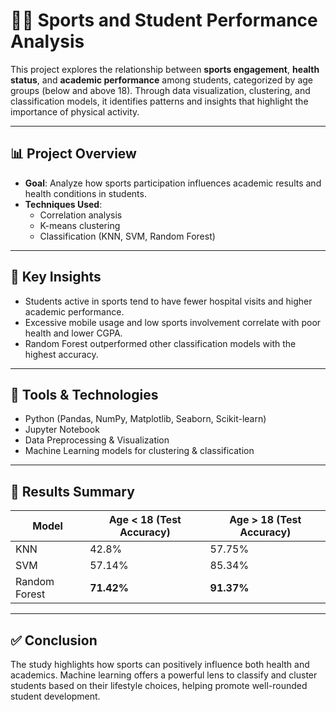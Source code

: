 # 🏃‍♂️ Sports and Student Performance Analysis

This project explores the relationship between **sports engagement**, **health status**, and **academic performance** among students, categorized by age groups (below and above 18). Through data visualization, clustering, and classification models, it identifies patterns and insights that highlight the importance of physical activity.

---

## 📊 Project Overview

- **Goal**: Analyze how sports participation influences academic results and health conditions in students.
- **Techniques Used**:
  - Correlation analysis
  - K-means clustering
  - Classification (KNN, SVM, Random Forest)

---

## 🧠 Key Insights

- Students active in sports tend to have fewer hospital visits and higher academic performance.
- Excessive mobile usage and low sports involvement correlate with poor health and lower CGPA.
- Random Forest outperformed other classification models with the highest accuracy.

---

## 🧰 Tools & Technologies

- Python (Pandas, NumPy, Matplotlib, Seaborn, Scikit-learn)
- Jupyter Notebook
- Data Preprocessing & Visualization
- Machine Learning models for clustering & classification

---

## 📌 Results Summary

| Model         | Age < 18 (Test Accuracy) | Age > 18 (Test Accuracy) |
|---------------|--------------------------|---------------------------|
| KNN           | 42.8%                    | 57.75%                    |
| SVM           | 57.14%                   | 85.34%                    |
| Random Forest | **71.42%**               | **91.37%**                |

---

## ✅ Conclusion

The study highlights how sports can positively influence both health and academics. Machine learning offers a powerful lens to classify and cluster students based on their lifestyle choices, helping promote well-rounded student development.
